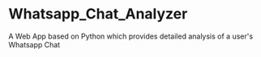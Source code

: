 # Whatsapp_Chat_Analyzer
 A Web App based on Python which provides detailed analysis of  a user's Whatsapp Chat

